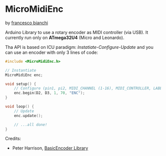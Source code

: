 # MicroMidiEnc

by [francesco bianchi](https://www.francescobianchi.cloud)

Arduino Library to use a rotary encoder as MIDI controller (via USB). It currently run only on **ATmega32U4** (Micro and Leonardo).

Tha API is based on ICU paradigm: *Instatiate-Configure-Update* and you can use an encoder with only 3 lines of code:

```c++
#include <MicroMidiEnc.h>

// Instantiate
MicroMidiEnc enc;

void setup() {
    // Configure (pin1, pi2, MIDI_CHANNEL (1-16), MIDI_CONTROLLER, LABEL_FOR_DEBUG)
    enc.begin(D2, D3, 1, 70, "ENC");
}

void loop() {
    // Update
    enc.update();

    // ...all done!
}
```

Credits:
-   Peter Harrison, [BasicEncoder Library](https://github.com/micromouseonline/BasicEncoder)
